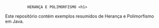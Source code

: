              HERANÇA E POLIMORFISMO <h1>

Este repositório contém exemplos resumidos de Herança e Polimorfismo em Java.


